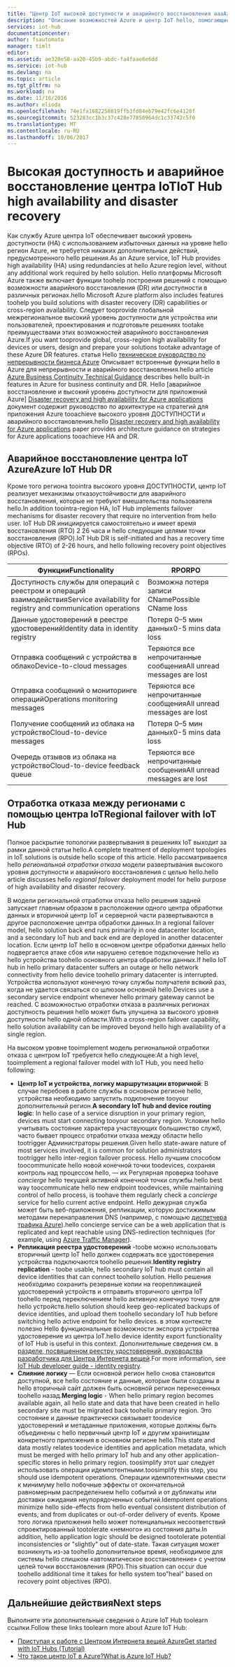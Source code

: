 ```yaml
---
title: "Центр IoT высокой доступности и аварийного восстановления aaaAzure | Документы Microsoft"
description: "Описание возможностей Azure и центр IoT hello, помогающие решения высокого уровня доступности Azure IoT toobuild с возможности аварийного восстановления."
services: iot-hub
documentationcenter: 
author: fsautomata
manager: timlt
editor: 
ms.assetid: ae320e58-aa20-45b9-abdc-fa4faae8e6dd
ms.service: iot-hub
ms.devlang: na
ms.topic: article
ms.tgt_pltfrm: na
ms.workload: na
ms.date: 11/16/2016
ms.author: elioda
ms.openlocfilehash: 74e1fa1682258819ffb3fd84eb79e42fc6e4120f
ms.sourcegitcommit: 523283cc1b3c37c428e77850964dc1c33742c5f0
ms.translationtype: MT
ms.contentlocale: ru-RU
ms.lasthandoff: 10/06/2017
---
```

# <a name="iot-hub-high-availability-and-disaster-recovery"></a><span data-ttu-id="4d5e0-103">Высокая доступность и аварийное восстановление центра IoT</span><span class="sxs-lookup"><span data-stu-id="4d5e0-103">IoT Hub high availability and disaster recovery</span></span>
<span data-ttu-id="4d5e0-104">Как службу Azure центра IoT обеспечивает высокий уровень доступности (HA) с использованием избыточных данных на уровне hello регион Azure, не требуется никаких дополнительных действий, предусмотренного hello решения.</span><span class="sxs-lookup"><span data-stu-id="4d5e0-104">As an Azure service, IoT Hub provides high availability (HA) using redundancies at hello Azure region level, without any additional work required by hello solution.</span></span> <span data-ttu-id="4d5e0-105">Hello платформы Microsoft Azure также включает функции toohelp построения решений с помощью возможности аварийного восстановления (DR) или доступности в различных регионах.</span><span class="sxs-lookup"><span data-stu-id="4d5e0-105">hello Microsoft Azure platform also includes features toohelp you build solutions with disaster recovery (DR) capabilities or cross-region availability.</span></span> <span data-ttu-id="4d5e0-106">Следует tooprovide глобальной межрегиональное высокий уровень доступности для устройства или пользователей, проектирования и подготовьте решениях tootake преимуществами этих возможностей аварийного восстановления Azure.</span><span class="sxs-lookup"><span data-stu-id="4d5e0-106">If you want tooprovide global, cross-region high availability for devices or users, design and prepare your solutions tootake advantage of these Azure DR features.</span></span> <span data-ttu-id="4d5e0-107">статья Hello [техническое руководство по непрерывности бизнеса Azure](../resiliency/resiliency-technical-guidance.md) Описывает встроенные функции hello в Azure для непрерывности и аварийного восстановления.</span><span class="sxs-lookup"><span data-stu-id="4d5e0-107">hello article [Azure Business Continuity Technical Guidance](../resiliency/resiliency-technical-guidance.md) describes hello built-in features in Azure for business continuity and DR.</span></span> <span data-ttu-id="4d5e0-108">Hello [аварийное восстановление и высокий уровень доступности для приложений Azure] [ Disaster recovery and high availability for Azure applications] документ содержит руководство по архитектуре на стратегий для приложения Azure tooachieve высокого уровня ДОСТУПНОСТИ и аварийного восстановления.</span><span class="sxs-lookup"><span data-stu-id="4d5e0-108">hello [Disaster recovery and high availability for Azure applications][Disaster recovery and high availability for Azure applications] paper provides architecture guidance on strategies for Azure applications tooachieve HA and DR.</span></span>

## <a name="azure-iot-hub-dr"></a><span data-ttu-id="4d5e0-109">Аварийное восстановление центра IoT Azure</span><span class="sxs-lookup"><span data-stu-id="4d5e0-109">Azure IoT Hub DR</span></span>
<span data-ttu-id="4d5e0-110">Кроме того региона toointra высокого уровня ДОСТУПНОСТИ, центр IoT реализует механизмы отказоустойчивости для аварийного восстановления, которые не требуют вмешательства пользователя hello.</span><span class="sxs-lookup"><span data-stu-id="4d5e0-110">In addition toointra-region HA, IoT Hub implements failover mechanisms for disaster recovery that require no intervention from hello user.</span></span> <span data-ttu-id="4d5e0-111">IoT Hub DR инициируется самостоятельно и имеет время восстановления (RTO) 2 26 часа и hello следующие целями точки восстановления (RPO).</span><span class="sxs-lookup"><span data-stu-id="4d5e0-111">IoT Hub DR is self-initiated and has a recovery time objective (RTO) of 2-26 hours, and hello following recovery point objectives (RPOs).</span></span>

| <span data-ttu-id="4d5e0-112">Функции</span><span class="sxs-lookup"><span data-stu-id="4d5e0-112">Functionality</span></span> | <span data-ttu-id="4d5e0-113">RPO</span><span class="sxs-lookup"><span data-stu-id="4d5e0-113">RPO</span></span> |
| --- | --- |
| <span data-ttu-id="4d5e0-114">Доступность службы для операций с реестром и операций взаимодействия</span><span class="sxs-lookup"><span data-stu-id="4d5e0-114">Service availability for registry and communication operations</span></span> |<span data-ttu-id="4d5e0-115">Возможна потеря записи CName</span><span class="sxs-lookup"><span data-stu-id="4d5e0-115">Possible CName loss</span></span> |
| <span data-ttu-id="4d5e0-116">Данные удостоверений в реестре удостоверений</span><span class="sxs-lookup"><span data-stu-id="4d5e0-116">Identity data in identity registry</span></span> |<span data-ttu-id="4d5e0-117">Потеря 0–5 мин данных</span><span class="sxs-lookup"><span data-stu-id="4d5e0-117">0-5 mins data loss</span></span> |
| <span data-ttu-id="4d5e0-118">Отправка сообщений с устройства в облако</span><span class="sxs-lookup"><span data-stu-id="4d5e0-118">Device-to-cloud messages</span></span> |<span data-ttu-id="4d5e0-119">Теряются все непрочитанные сообщения</span><span class="sxs-lookup"><span data-stu-id="4d5e0-119">All unread messages are lost</span></span> |
| <span data-ttu-id="4d5e0-120">Отправка сообщений о мониторинге операций</span><span class="sxs-lookup"><span data-stu-id="4d5e0-120">Operations monitoring messages</span></span> |<span data-ttu-id="4d5e0-121">Теряются все непрочитанные сообщения</span><span class="sxs-lookup"><span data-stu-id="4d5e0-121">All unread messages are lost</span></span> |
| <span data-ttu-id="4d5e0-122">Получение сообщений из облака на устройство</span><span class="sxs-lookup"><span data-stu-id="4d5e0-122">Cloud-to-device messages</span></span> |<span data-ttu-id="4d5e0-123">Потеря 0–5 мин данных</span><span class="sxs-lookup"><span data-stu-id="4d5e0-123">0-5 mins data loss</span></span> |
| <span data-ttu-id="4d5e0-124">Очередь отзывов из облака на устройство</span><span class="sxs-lookup"><span data-stu-id="4d5e0-124">Cloud-to-device feedback queue</span></span> |<span data-ttu-id="4d5e0-125">Теряются все непрочитанные сообщения</span><span class="sxs-lookup"><span data-stu-id="4d5e0-125">All unread messages are lost</span></span> |

## <a name="regional-failover-with-iot-hub"></a><span data-ttu-id="4d5e0-126">Отработка отказа между регионами с помощью центра IoT</span><span class="sxs-lookup"><span data-stu-id="4d5e0-126">Regional failover with IoT Hub</span></span>
<span data-ttu-id="4d5e0-127">Полное раскрытие топологии развертывания в решениях IoT выходит за рамки данной статьи hello.</span><span class="sxs-lookup"><span data-stu-id="4d5e0-127">A complete treatment of deployment topologies in IoT solutions is outside hello scope of this article.</span></span> <span data-ttu-id="4d5e0-128">Hello рассматривается hello *региональной отработки отказа* модели развертывания высокого уровня доступности и аварийного восстановления с целью hello.</span><span class="sxs-lookup"><span data-stu-id="4d5e0-128">hello article discusses hello *regional failover* deployment model for hello purpose of high availability and disaster recovery.</span></span>

<span data-ttu-id="4d5e0-129">В модели региональной отработки отказа hello решения задней запускает главным образом в расположении одного центра обработки данных и вторичной центр IoT и серверной части развертываются в другое расположение центра обработки данных.</span><span class="sxs-lookup"><span data-stu-id="4d5e0-129">In a regional failover model, hello solution back end runs primarily in one datacenter location, and a secondary IoT hub and back end are deployed in another datacenter location.</span></span> <span data-ttu-id="4d5e0-130">Если центр IoT hello в основном центре обработки данных hello подвергается атаке сбоя или нарушено сетевое подключение hello из hello устройства toohello основного центра обработки данных.</span><span class="sxs-lookup"><span data-stu-id="4d5e0-130">If hello IoT hub in hello primary datacenter suffers an outage or hello network connectivity from hello device toohello primary datacenter is interrupted.</span></span> <span data-ttu-id="4d5e0-131">Устройства используют конечную точку службы получателя всякий раз, когда не удается связаться со шлюзом основной hello.</span><span class="sxs-lookup"><span data-stu-id="4d5e0-131">Devices use a secondary service endpoint whenever hello primary gateway cannot be reached.</span></span> <span data-ttu-id="4d5e0-132">С возможностью отработки отказа в различных регионах доступность решения hello может быть улучшена за высокого уровня доступности hello одной области.</span><span class="sxs-lookup"><span data-stu-id="4d5e0-132">With a cross-region failover capability, hello solution availability can be improved beyond hello high availability of a single region.</span></span>

<span data-ttu-id="4d5e0-133">На высоком уровне tooimplement модель региональной отработки отказа с центром IoT требуется hello следующее:</span><span class="sxs-lookup"><span data-stu-id="4d5e0-133">At a high level, tooimplement a regional failover model with IoT Hub, you need hello following:</span></span>

* <span data-ttu-id="4d5e0-134">**Центр IoT и устройства, логику маршрутизации вторичной**: В случае перебоев в работе службы в основном регионе hello, устройства необходимо запустить подключение tooyour дополнительный регион.</span><span class="sxs-lookup"><span data-stu-id="4d5e0-134">**A secondary IoT hub and device routing logic**: In hello case of a service disruption in your primary region, devices must start connecting tooyour secondary region.</span></span> <span data-ttu-id="4d5e0-135">Условии hello учитывать состояние характера участвующих большинство служб, часто бывает процесс отработки отказа между области hello tootrigger Администраторы решения.</span><span class="sxs-lookup"><span data-stu-id="4d5e0-135">Given hello state-aware nature of most services involved, it is common for solution administrators tootrigger hello inter-region failover process.</span></span> <span data-ttu-id="4d5e0-136">Hello лучшим способом toocommunicate hello новой конечной точки toodevices, сохраняя контроль над процессом hello, — их Регулярная проверка toohave *concierge* hello текущей активной конечной точки службы.</span><span class="sxs-lookup"><span data-stu-id="4d5e0-136">hello best way toocommunicate hello new endpoint toodevices, while maintaining control of hello process, is toohave them regularly check a *concierge* service for hello current active endpoint.</span></span> <span data-ttu-id="4d5e0-137">Hello дежурная служба может быть веб-приложения, репликации, которую достижимым методами перенаправления DNS (например, с помощью [диспетчера трафика Azure][Azure Traffic Manager]).</span><span class="sxs-lookup"><span data-stu-id="4d5e0-137">hello concierge service can be a web application that is replicated and kept reachable using DNS-redirection techniques (for example, using [Azure Traffic Manager][Azure Traffic Manager]).</span></span>
* <span data-ttu-id="4d5e0-138">**Репликация реестра удостоверений** -toobe можно использовать вторичный центр IoT hello должен содержать все удостоверения устройства подключаются toohello решения.</span><span class="sxs-lookup"><span data-stu-id="4d5e0-138">**Identity registry replication** - toobe usable, hello secondary IoT hub must contain all device identities that can connect toohello solution.</span></span> <span data-ttu-id="4d5e0-139">Hello решения необходимо сохранить резервные копии на георепликацией удостоверений устройств и отправить вторичного центра IoT toohello перед переключением hello активную конечную точку для hello устройств.</span><span class="sxs-lookup"><span data-stu-id="4d5e0-139">hello solution should keep geo-replicated backups of device identities, and upload them toohello secondary IoT hub before switching hello active endpoint for hello devices.</span></span> <span data-ttu-id="4d5e0-140">в этом контексте полезно Hello функциональные возможности экспорта устройства удостоверение из центра IoT.</span><span class="sxs-lookup"><span data-stu-id="4d5e0-140">hello device identity export functionality of IoT Hub is useful in this context.</span></span> <span data-ttu-id="4d5e0-141">Дополнительные сведения см. в [разделе, посвященном реестру удостоверений, руководства разработчика для Центра Интернета вещей][IoT Hub developer guide - identity registry].</span><span class="sxs-lookup"><span data-stu-id="4d5e0-141">For more information, see [IoT Hub developer guide - identity registry][IoT Hub developer guide - identity registry].</span></span>
* <span data-ttu-id="4d5e0-142">**Слияние логику** — Если основной регион hello снова становится доступной, все hello состояние и данные, которые были созданы в hello вторичный сайт должен быть основной регион перенесенных toohello назад.</span><span class="sxs-lookup"><span data-stu-id="4d5e0-142">**Merging logic** - When hello primary region becomes available again, all hello state and data that have been created in hello secondary site must be migrated back toohello primary region.</span></span> <span data-ttu-id="4d5e0-143">Это состояние и данные практически связывает toodevice удостоверений и метаданные приложения, которые должны быть объединены с hello первичный центр IoT и другим хранилищам конкретного приложения в основном регионе hello.</span><span class="sxs-lookup"><span data-stu-id="4d5e0-143">This state and data mostly relates toodevice identities and application metadata, which must be merged with hello primary IoT hub and any other application-specific stores in hello primary region.</span></span> <span data-ttu-id="4d5e0-144">toosimplify этот шаг следует использовать операции идемпотентными.</span><span class="sxs-lookup"><span data-stu-id="4d5e0-144">toosimplify this step, you should use idempotent operations.</span></span> <span data-ttu-id="4d5e0-145">Операции идемпотентными свести к минимуму hello побочные эффекты от окончательной равномерным распределением hello событий и от дубликаты или доставки ожидания неупорядоченных событий.</span><span class="sxs-lookup"><span data-stu-id="4d5e0-145">Idempotent operations minimize hello side-effects from hello eventual consistent distribution of events, and from duplicates or out-of-order delivery of events.</span></span> <span data-ttu-id="4d5e0-146">Кроме того логика приложения hello может потенциальных несоответствий спроектированный tootolerate «немного» из состояния даты.</span><span class="sxs-lookup"><span data-stu-id="4d5e0-146">In addition, hello application logic should be designed tootolerate potential inconsistencies or "slightly" out of date-state.</span></span> <span data-ttu-id="4d5e0-147">Такая ситуация может возникнуть из-за toohello дополнительное время, необходимое для системы hello слишком «автоматическое восстановление» с учетом целей точки восстановления (RPO).</span><span class="sxs-lookup"><span data-stu-id="4d5e0-147">This situation can occur due toohello additional time it takes for hello system too"heal" based on recovery point objectives (RPO).</span></span>

## <a name="next-steps"></a><span data-ttu-id="4d5e0-148">Дальнейшие действия</span><span class="sxs-lookup"><span data-stu-id="4d5e0-148">Next steps</span></span>
<span data-ttu-id="4d5e0-149">Выполните эти дополнительные сведения о Azure IoT Hub toolearn ссылки.</span><span class="sxs-lookup"><span data-stu-id="4d5e0-149">Follow these links toolearn more about Azure IoT Hub:</span></span>

* <span data-ttu-id="4d5e0-150">[Приступая к работе с Центром Интернета вещей Azure][lnk-get-started]</span><span class="sxs-lookup"><span data-stu-id="4d5e0-150">[Get started with IoT Hubs (Tutorial)][lnk-get-started]</span></span>
* <span data-ttu-id="4d5e0-151">[Что такое центр IoT в Azure?][What is Azure IoT Hub?]</span><span class="sxs-lookup"><span data-stu-id="4d5e0-151">[What is Azure IoT Hub?][What is Azure IoT Hub?]</span></span>

[Disaster recovery and high availability for Azure applications]: ../resiliency/resiliency-disaster-recovery-high-availability-azure-applications.md
[Azure Business Continuity Technical Guidance]: https://azure.microsoft.com/documentation/articles/resiliency-technical-guidance/
[Azure Traffic Manager]: https://azure.microsoft.com/documentation/services/traffic-manager/
[IoT Hub developer guide - identity registry]: iot-hub-devguide-identity-registry.md

[lnk-get-started]: iot-hub-csharp-csharp-getstarted.md
[What is Azure IoT Hub?]: iot-hub-what-is-iot-hub.md
